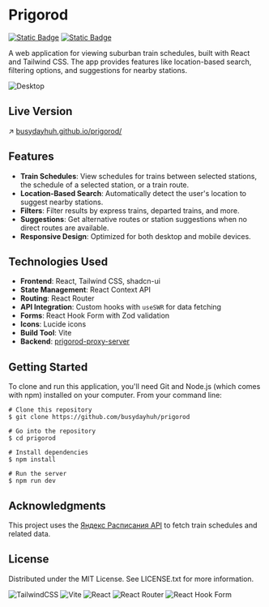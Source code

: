 # Prigorod
[![Static Badge](https://img.shields.io/badge/lang-ENG-EF4565)](https://github.com/busydayhuh/prigorod/blob/main/README.md)  [![Static Badge](https://img.shields.io/badge/lang-RU-66A0E3)](https://github.com/busydayhuh/prigorod/blob/main/README.ru.md)

A web application for viewing suburban train schedules, built with React and Tailwind CSS. The app provides features like location-based search, filtering options, and suggestions for nearby stations.

![Desktop](https://github.com/user-attachments/assets/817188dc-2607-497a-99e5-9bd7f18c6866)


## Live Version
↗️ [busydayhuh.github.io/prigorod/](https://busydayhuh.github.io/prigorod/)

## Features

- **Train Schedules**: View schedules for trains between selected stations, the schedule of a selected station, or a train route.
- **Location-Based Search**: Automatically detect the user's location to suggest nearby stations.
- **Filters**: Filter results by express trains, departed trains, and more.
- **Suggestions**: Get alternative routes or station suggestions when no direct routes are available.
- **Responsive Design**: Optimized for both desktop and mobile devices.


## Technologies Used

- **Frontend**: React, Tailwind CSS, shadcn-ui
- **State Management**: React Context API
- **Routing**: React Router
- **API Integration**: Custom hooks with `useSWR` for data fetching
- **Forms**: React Hook Form with Zod validation
- **Icons**: Lucide icons
- **Build Tool**: Vite
- **Backend**: [prigorod-proxy-server](https://github.com/busydayhuh/prigorod-proxy-server)

## Getting Started

To clone and run this application, you'll need Git and Node.js (which comes with npm) installed on your computer. From your command line:
```
# Clone this repository
$ git clone https://github.com/busydayhuh/prigorod

# Go into the repository
$ cd prigorod

# Install dependencies
$ npm install

# Run the server
$ npm run dev
```

## Acknowledgments

This project uses the [Яндекс Расписания API](https://yandex.ru/dev/rasp/) to fetch train schedules and related data. 

## License

Distributed under the MIT License. See LICENSE.txt for more information.

![TailwindCSS](https://img.shields.io/badge/tailwindcss-%2338B2AC.svg?style=for-the-badge&logo=tailwind-css&logoColor=white) ![Vite](https://img.shields.io/badge/vite-%23646CFF.svg?style=for-the-badge&logo=vite&logoColor=white) ![React](https://img.shields.io/badge/react-%2320232a.svg?style=for-the-badge&logo=react&logoColor=%2361DAFB) ![React Router](https://img.shields.io/badge/React_Router-CA4245?style=for-the-badge&logo=react-router&logoColor=white) ![React Hook Form](https://img.shields.io/badge/React%20Hook%20Form-%23EC5990.svg?style=for-the-badge&logo=reacthookform&logoColor=white) 
